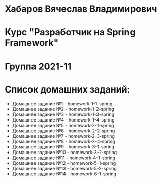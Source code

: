 # Хабаров Вячеслав Владимирович
# Курс "Разработчик на Spring Framework"
# Группа 2021-11
# Список домашних заданий:
+ Домашнее задание №1 - homework-1-1-spring
+ Домашнее задание №2 - homework-1-2-spring
+ Домашнее задание №3 - homework-1-3-spring
+ Домашнее задание №4 - homework-1-4-spring
+ Домашнее задание №5 - homework-2-1-spring
+ Домашнее задание №6 - homework-2-2-spring
+ Домашнее задание №7 - homework-2-3-spring
+ Домашнее задание №8 - homework-2-4-spring
+ Домашнее задание №9 - homework-3-1-spring
+ Домашнее задание №10 - homework-3-2-spring
+ Домашнее задание №11 - homework-4-1-spring
+ Домашнее задание №12 - homework-5-1-spring
+ Домашнее задание №13 - homework-5-2-spring
+ Домашнее задание №14 - homework-6-1-spring
